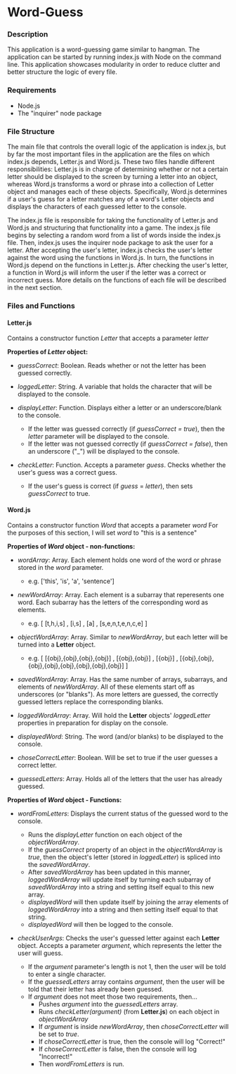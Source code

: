 # Word-Guess

### Description

This application is a word-guessing game similar to hangman. The application can be started by running index.js with Node on the command line. This application showcases modularity in order to reduce clutter and better structure the logic of every file.

### Requirements

* Node.js
* The "inquirer" node package

### File Structure

The main file that controls the overall logic of the application is index.js, but by far the most important files in the application are the files on which index.js depends, Letter.js and Word.js. These two files handle different responsibilities: Letter.js is in charge of determining whether or not a certain letter should be displayed to the screen by turning a letter into an object, whereas Word.js transforms a word or phrase into a collection of Letter object and manages each of these objects. Specifically, Word.js determines if a user's guess for a letter matches any of a word's Letter objects and displays the characters of each guessed letter to the console.

The index.js file is responsible for taking the functionality of Letter.js and Word.js and structuring that functionality into a game. The index.js file begins by selecting a random word from a list of words inside the index.js file. Then, index.js uses the inquirer node package to ask the user for a letter. After accepting the user's letter, index.js checks the user's letter against the word using the functions in Word.js. In turn, the functions in Word.js depend on the functions in Letter.js. After checking the user's letter, a function in Word.js will inform the user if the letter was a correct or incorrect guess. More details on the functions of each file will be described in the next section.

### Files and Functions

#### Letter.js

Contains a constructor function _Letter_ that accepts a parameter _letter_

__Properties of _Letter_ object:__

* _guessCorrect_: Boolean. Reads whether or not the letter has been guessed correctly.

* _loggedLetter_: String. A variable that holds the character that will be displayed to the console.

* _displayLetter_: Function. Displays either a letter or an underscore/blank to the console.
    * If the letter was guessed correctly (if _guessCorrect = true_), then the _letter_ parameter will be displayed to the console.
    * If the letter was not guessed correctly (if _guessCorrect = false_), then an underscore ("_") will be displayed to the console.

* _checkLetter_: Function. Accepts a parameter _guess_. Checks whether the user's guess was a correct guess.
    * If the user's guess is correct (if _guess_ = _letter_), then sets _guessCorrect_ to true.


#### Word.js

Contains a constructor function _Word_ that accepts a parameter _word_
For the purposes of this section, I will set _word_ to "this is a sentence"

__Properties of _Word_ object - non-functions:__

* _wordArray_: Array. Each element holds one word of the word or phrase stored in the _word_ parameter.
    * e.g. ['this', 'is', 'a', 'sentence']

* _newWordArray_: Array. Each element is a subarray that reperesents one word. Each subarray has the letters of the corresponding word as elements.
    * e.g. [ [t,h,i,s] , [i,s] , [a] , [s,e,n,t,e,n,c,e] ]

* _objectWordArray_: Array. Similar to _newWordArray_, but each letter will be turned into a __Letter__ object.
    * e.g. [ [{obj},{obj},{obj},{obj}] , [{obj},{obj}] , [{obj}] , [{obj},{obj},{obj},{obj},{obj},{obj},{obj},{obj}] ]

* _savedWordArray_: Array. Has the same number of arrays, subarrays, and elements of _newWordArray_. All of these elements start off as underscores (or "blanks"). As more letters are guessed, the correctly guessed letters replace the corresponding blanks.

* _loggedWordArray_: Array. Will hold the __Letter__ objects' _loggedLetter_ properties in preparation for display on the console.

* _displayedWord_: String. The word (and/or blanks) to be displayed to the console. 

* _choseCorrectLetter_: Boolean. Will be set to true if the user guesses a correct letter.

* _guessedLetters_: Array. Holds all of the letters that the user has already guessed.


__Properties of _Word_ object - Functions:__

* _wordFromLetters_: Displays the current status of the guessed word to the console.
    * Runs the _displayLetter_ function on each object of the _objectWordArray_.
    * If the _guessCorrect_ property of an object in the _objectWordArray_ is _true_, then the object's letter (stored in _loggedLetter_) is spliced into the _savedWordArray_.
    * After _savedWordArray_ has been updated in this manner, _loggedWordArray_ will update itself by turning each subarray of _savedWordArray_ into a string and setting itself equal to this new array.
    * _displayedWord_ will then update itself by joining the array elements of _loggedWordArray_ into a string and then setting itself equal to that string.
    * _displayedWord_ will then be logged to the console.

* _checkUserArgs_: Checks the user's guessed letter against each __Letter__ object. Accepts a parameter _argument_, which represents the letter the user will guess.
    * If the _argument_ parameter's length is not 1, then the user will be told to enter a single character.
    * If the _guessedLetters_ array contains _argument_, then the user will be told that their letter has already been guessed.
    * If _argument_ does not meet those two requirements, then...
        * Pushes _argument_ into the _guessedLetters_ array.
        * Runs _checkLetter(argument)_ (from __Letter.js__) on each object in _objectWordArray_
        * If _argument_ is inside _newWordArray_, then _choseCorrectLetter_ will be set to _true_.
        * If _choseCorrectLetter_ is true, then the console will log "Correct!"
        * If _choseCorrectLetter_ is false, then the console will log "Incorrect!"
        * Then _wordFromLetters_ is run.


